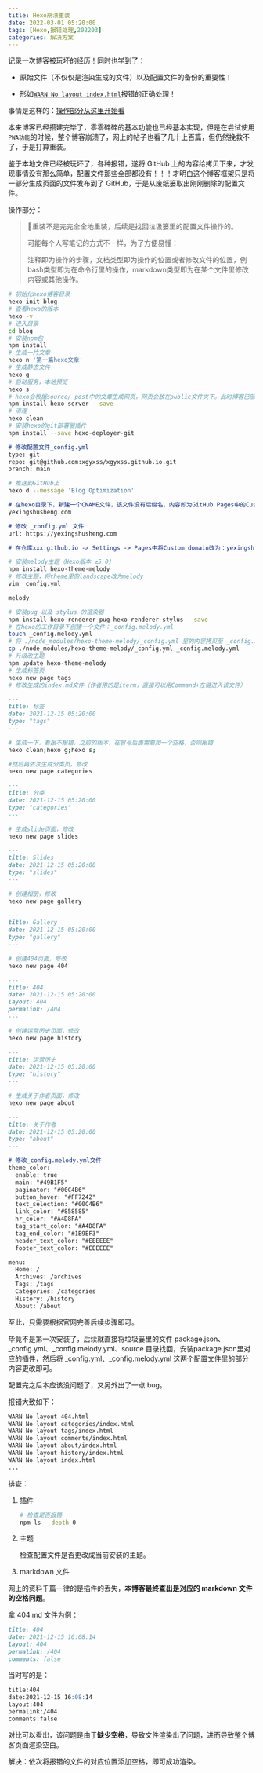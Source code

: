 ```yaml
---
title: Hexo崩溃重装
date: 2022-03-01 05:20:00
tags: [Hexo,报错处理,202203]
categories: 解决方案
---
```


记录一次博客被玩坏的经历！同时也学到了：

- 原始文件（不仅仅是渲染生成的文件）以及配置文件的备份的重要性！

- 形如<a href="#target1">`WARN No layout index.html`</a>报错的正确处理！

<!-- more -->

事情是这样的：<a href="#target">操作部分从这里开始看</a>

本来博客已经搭建完毕了，零零碎碎的基本功能也已经基本实现，但是在尝试使用`PWA功能`的时候，整个博客崩溃了，网上的帖子也看了几十上百篇，但仍然挽救不了，于是打算重装。

鉴于本地文件已经被玩坏了，各种报错，遂将 GitHub 上的内容给拷贝下来，才发现事情没有那么简单，配置文件那些全部都没有！！！才明白这个博客框架只是将一部分生成页面的文件发布到了 GitHub，于是从废纸篓取出刚刚删除的配置文件。

<a name="target">操作部分：</a>

> 重装不是完完全全地重装，后续是找回垃圾篓里的配置文件操作的。
>
> 可能每个人写笔记的方式不一样，为了方便易懂：
>
> 注释即为操作的步骤，文档类型即为操作的位置或者修改文件的位置，例bash类型即为在命令行里的操作，markdown类型即为在某个文件里修改内容或其他操作。

```bash
# 初始化hexo博客目录
hexo init blog
# 查看hexo的版本
hexo -v
# 进入目录
cd blog
# 安装npm包
npm install
# 生成一片文章
hexo n '第一篇hexo文章'
# 生成静态文件
hexo g
# 启动服务，本地预览
hexo s
# hexo会根据source/_post中的文章生成网页，网页会放在public文件夹下。此时博客已部署，可以使用hexo的服务器模块生成一个测试网站。hexo 3.0之后，这个服务器模块已经独立出来
npm install hexo-server --save
# 清理
hexo clean
# 安装hexo的git部署器插件
npm install --save hexo-deployer-git
```

```markdown
# 修改配置文件_config.yml
type: git
repo: git@github.com:xgyxss/xgyxss.github.io.git
branch: main
```

```bash
# 推送到GitHub上
hexo d --message 'Blog Optimization'
```

```markdown
# 在hexo目录下，新建一个CNAME文件，该文件没有后缀名，内容即为GitHub Pages中的Custom domain，即为：yexingshusheng.com
yexingshusheng.com
```

```markdown
# 修改 _config.yml 文件
url: https://yexingshusheng.com
```

```markdown
# 在仓库xxx.github.io -> Settings -> Pages中将Custom domain改为：yexingshusheng.com，待其check完毕后，即可在网址中直接通过自定义域名yexingshusheng.com访问。
```

```bash
# 安装melody主题（Hexo版本 ≥5.0）
npm install hexo-theme-melody
# 修改主题，将theme里的landscape改为melody
vim _config.yml
```

```markdown
melody
```

```bash
# 安装pug 以及 stylus 的渲染器
npm install hexo-renderer-pug hexo-renderer-stylus --save
# 在hexo的工作目录下创建一个文件：_config.melody.yml
touch _config.melody.yml
# 将 ./node_modules/hexo-theme-melody/_config.yml 里的内容拷贝至 _config.melody.yml
cp ./node_modules/hexo-theme-melody/_config.yml _config.melody.yml
# 升级改主题
npm update hexo-theme-melody
# 生成标签页
hexo new page tags
# 修改生成的index.md文件（作者用的是iterm，直接可以用Command+左键进入该文件）
```

```markdown
---
title: 标签
date: 2021-12-15 05:20:00
type: "tags"
---
```

```bash
# 生成一下，看报不报错，之前的版本，在冒号后面需要加一个空格，否则报错
hexo clean;hexo g;hexo s;
```

```bash
#然后再依次生成分类页，修改
hexo new page categories
```

```markdown
---
title: 分类
date: 2021-12-15 05:20:00
type: "categories"
---
```

```bash
# 生成slide页面，修改
hexo new page slides
```

```markdown
---
title: Slides
date: 2021-12-15 05:20:00
type: "slides"
---
```

```bash
# 创建相册，修改
hexo new page gallery
```

```markdown
---
title: Gallery
date: 2021-12-15 05:20:00
type: "gallery"
---
```

```bash
# 创建404页面，修改
hexo new page 404
```

```markdown
---
title: 404
date: 2021-12-15 05:20:00
layout: 404
permalink: /404
---
```

```bash
# 创建运营历史页面，修改
hexo new page history
```

```markdown
---
title: 运营历史
date: 2021-12-15 05:20:00
type: "history"
---
```

```bash
# 生成关于作者页面，修改
hexo new page about
```

```markdown
---
title: 关于作者
date: 2021-12-15 05:20:00
type: "about"
---
```

```markdown
# 修改_config.melody.yml文件
theme_color:
  enable: true
  main: "#49B1F5"
  paginator: "#00C4B6"
  button_hover: "#FF7242"
  text_selection: "#00C4B6"
  link_color: "#858585"
  hr_color: "#A4D8FA"
  tag_start_color: "#A4D8FA"
  tag_end_color: "#1B9EF3"
  header_text_color: "#EEEEEE"
  footer_text_color: "#EEEEEE"

menu:
  Home: /
  Archives: /archives
  Tags: /tags
  Categories: /categories
  History: /history
  About: /about
```

至此，只需要根据官网完善后续步骤即可。

毕竟不是第一次安装了，后续就直接将垃圾篓里的文件 package.json、\_config.yml、\_config.melody.yml、source 目录找回，安装package.json里对应的插件，然后将 \_config.yml、\_config.melody.yml 这两个配置文件里的部分内容更改即可。

配置完之后本应该没问题了，又另外出了一点 bug。

<a name="target1">报错大致如下：</a>

```bash
WARN No layout 404.html
WARN No layout categories/index.html
WARN No layout tags/index.html
WARN No layout comments/index.html
WARN No layout about/index.html
WARN No layout history/index.html
WARN No layout index.html
...
```

排查：

1. 插件

   ```bash
   # 检查是否报错
   npm ls --depth 0
   ```

2. 主题

   检查配置文件是否更改成当前安装的主题。

3. markdown 文件

网上的资料千篇一律的是插件的丢失，**本博客最终查出是对应的 markdown 文件的空格问题**。

拿 404.md 文件为例：

```markdown
title: 404
date: 2021-12-15 16:08:14
layout: 404
permalink: /404
comments: false
```

当时写的是：

```markdown
title:404
date:2021-12-15 16:08:14
layout:404
permalink:/404
comments:false
```

对比可以看出，该问题是由于**缺少空格**，导致文件渲染出了问题，进而导致整个博客页面渲染空白。

解决：依次将报错的文件的对应位置添加空格，即可成功渲染。

